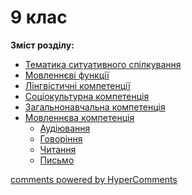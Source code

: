 <div id="hypercomments_widget" class="js-hypercomments-widget invisible"></div>

# 9 клас

<p><b>Зміст розділу:</b></p>

   * [Тематика ситуативного спілкування](tematika_spilkuvannya.md)
   * [Мовленнєві функції](movlennyevi_funkciyi.md)
   * [Лінгвістичні компетенції](lyngvystykhna_kompetenzia.md)
   * [Соціокультурна компетенція](soziokulturna_kompetenzia.md)
   * [Загальнонавчальна компетенція](zagalnonavchalna_kompetenzya.md)
   * [Мовленнєва компетенція](na_kynec_9_klasu_uchny_povunny_vmyty.md)
       * [Аудіювання](audiyuvannya.md)
       * [Говоріння](govorinnya.md)
       * [Читання](chitannya.md)
       * [Письмо](pysmo.md)       

<div class="js-hypercomments-container">
    <a href="http://hypercomments.com" class="hc-link" title="comments widget">comments powered by HyperComments</a>
</div>